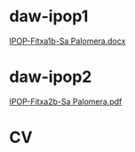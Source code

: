 # daw-ipop1
[IPOP-Fitxa1b-Sa Palomera.docx](https://github.com/JoseGomez23/daw-ipop/files/14123338/IPOP-Fitxa1b-Sa.Palomera.docx)



# daw-ipop2
[IPOP-Fitxa2b-Sa Palomera.pdf](https://github.com/JoseGomez23/daw-ipop/files/14944020/IPOP-Fitxa2b-Sa.Palomera.1.pdf)


# CV
